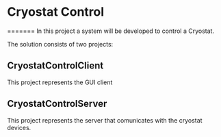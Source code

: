 # Cryostat Control
=======
In this project a system will be developed to control a Cryostat.

The solution consists of two projects:

CryostatControlClient
---
This project represents the GUI client


CryostatControlServer
---
This project represents the server that comunicates with the cryostat devices.
